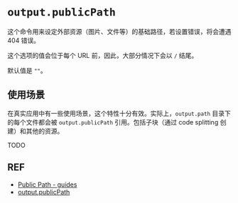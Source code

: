 # `output.publicPath`

这个命令用来设定外部资源（图片、文件等）的基础路径，若设置错误，将会遭遇 404 错误。

这个选项的值会位于每个 URL 前，因此，大部分情况下会以 `/` 结尾。

默认值是 `""`。

## 使用场景

在真实应用中有一些使用场景，这个特性十分有效。实际上，`output.path` 目录下的每个文件都会被 `output.publicPath` 引用。包括子块（通过 code splitting 创建）和其他的资源。

TODO

## REF

- [Public Path - guides][guides]
- [output.publicPath][config]

[guides]: https://webpack.js.org/guides/public-path/
[config]: https://webpack.js.org/configuration/output/#output-publicpath